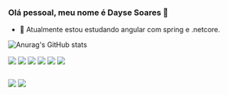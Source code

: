 ### Olá pessoal, meu nome é Dayse Soares 👋
- 🔭 Atualmente estou estudando angular com spring e .netcore.

![Anurag's GitHub stats](https://github-readme-stats.vercel.app/api?username=anuraghazra&theme=default&show_icons=true)

<div> 
  <img align="center" src="https://img.shields.io/badge/C%23-239120?style=for-the-badge&logo=c-sharp&logoColor=white">
  <img align="center" src="https://img.shields.io/badge/Java-ED8B00?style=for-the-badge&logo=java&logoColor=white">
  <img align="center" src="https://img.shields.io/badge/Spring-6DB33F?style=for-the-badge&logo=spring&logoColor=white">
  <img align="center" src="https://img.shields.io/badge/MySQL-00000F?style=for-the-badge&logo=mysql&logoColor=white">
  <img align="center" src="https://img.shields.io/badge/PostgreSQL-316192?style=for-the-badge&logo=postgresql&logoColor=white">
  <img align="center" src="https://img.shields.io/badge/MongoDB-4EA94B?style=for-the-badge&logo=mongodb&logoColor=white">
</div>

   ##

<div>
  <a href = "mailto:daysesoaress@outlook.com.br"><img src="https://img.shields.io/badge/Microsoft_Outlook-0078D4?style=for-the-badge&logo=microsoft-outlook&logoColor=white" target="_blank"></a>
  <a href="https://www.linkedin.com/in/dayse-soares-485bab99/" target="_blank"><img src="https://img.shields.io/badge/-LinkedIn-%230077B5?style=for-the-badge&logo=linkedin&logoColor=white" target="_blank"></a> 

</div>

<!--
**daysess/daysess** is a ✨ _special_ ✨ repository because its `README.md` (this file) appears on your GitHub profile.

Here are some ideas to get you started:

- 🔭 I’m currently working on ...
- 🌱 I’m currently learning ...
- 👯 I’m looking to collaborate on ...
- 🤔 I’m looking for help with ...
- 💬 Ask me about ...
- 📫 How to reach me: ...
- 😄 Pronouns: ...
- ⚡ Fun fact: ...
-->
